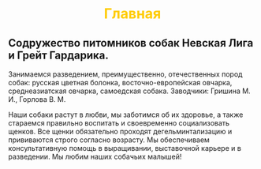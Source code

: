 <h1 align="center" style="color: #ffcc00;">Главная</h1>


## Содружество питомников собак Невская Лига и Грейт Гардарика.

Занимаемся разведением, преимущественно, отечественных пород собак:
русская цветная болонка, восточно-европейская овчарка, среднеазиатская овчарка, самоедская собака.
Заводчики: Гришина М. И., Горлова В. М.<p>
Наши собаки растут в любви, мы заботимся об их здоровье, а также стараемся правильно воспитать и своевременно социализовать щенков.
Все щенки обязательно проходят дегельминтализацию и прививаются строго согласно возрасту.
Мы обеспечиваем консультативную помощь в выращивании, выставочной карьере и в разведении.
Мы любим наших собачьих малышей!



